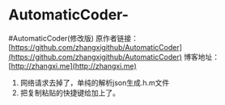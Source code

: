 AutomaticCoder-
===============

#AutomaticCoder(修改版)
原作者链接：[https://github.com/zhangxigithub/AutomaticCoder](https://github.com/zhangxigithub/AutomaticCoder)
博客地址：[http://zhangxi.me](http://zhangxi.me)
1. 网络请求去掉了，单纯的解析json生成.h.m文件
2. 把复制粘贴的快捷键给加上了。
